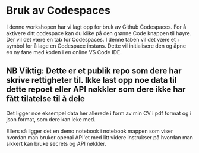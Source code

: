 # Bruk av Codespaces
I denne workshopen har vi lagt opp for bruk av Github Codespaces. For å aktivere ditt codespace kan du klike på den grønne Code knappen til høyre. Der vil det være en tab for Codespaces. I denne taben vil det være et + symbol for å lage en Codespace instans. Dette vil initialisere den og åpne en ny fane med koden i en online VS Code IDE.

## NB Viktig: Dette er et publik repo som dere har skrive rettigheter til. Ikke last opp noe data til dette repoet eller API nøkkler som dere ikke har fått tilatelse til å dele

Det ligger noe eksempel data her allerede i form av min CV i pdf format og i json format, som dere kan leke med.

Ellers så ligger det en demo notebook i notebook mappen som viser hvordan man bruker openai API'et med litt videre instrukser på hvordan man sikkert kan bruke secrets og API nøkkler.
